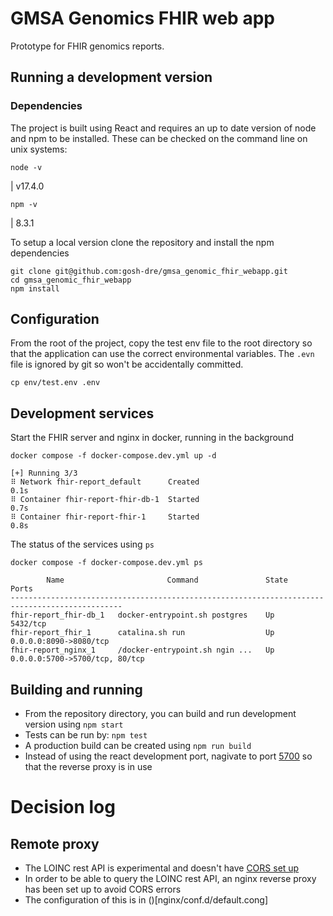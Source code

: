 # GMSA Genomics FHIR web app

Prototype for FHIR genomics reports.


## Running a development version 

### Dependencies 

The project is built using React and requires an up to date version of node and npm to be installed.
These can be checked on the command line on unix systems:

```shell
node -v
```
| v17.4.0

```shell
npm -v
```
| 8.3.1



To setup a local version clone the repository and install the npm dependencies
```shell
git clone git@github.com:gosh-dre/gmsa_genomic_fhir_webapp.git
cd gmsa_genomic_fhir_webapp
npm install
```

## Configuration

From the root of the project, copy the test env file to the root directory so that the application can use the correct environmental variables. 
The `.evn` file is ignored by git so won't be accidentally committed. 

```shell
cp env/test.env .env 
```

## Development services

Start the FHIR server and nginx in docker, running in the background

```shell
docker compose -f docker-compose.dev.yml up -d
```

    [+] Running 3/3
    ⠿ Network fhir-report_default      Created                                                                                                                                                                                           0.1s
    ⠿ Container fhir-report-fhir-db-1  Started                                                                                                                                                                                           0.7s
    ⠿ Container fhir-report-fhir-1     Started                                                                                                                                                                                           0.8s


The status of the services using `ps`

```shell
docker compose -f docker-compose.dev.yml ps
```

            Name                       Command               State               Ports             
    -----------------------------------------------------------------------------------------------
    fhir-report_fhir-db_1   docker-entrypoint.sh postgres    Up      5432/tcp                      
    fhir-report_fhir_1      catalina.sh run                  Up      0.0.0.0:8090->8080/tcp        
    fhir-report_nginx_1     /docker-entrypoint.sh ngin ...   Up      0.0.0.0:5700->5700/tcp, 80/tcp

## Building and running

- From the repository directory, you can build and run development version using `npm start`
- Tests can be run by: `npm test`
- A production build can be created using `npm run build` 
- Instead of using the react development port, nagivate to port [5700](http://localhost:5700)
  so that the reverse proxy is in use

# Decision log

## Remote proxy

- The LOINC rest API is experimental and doesn't have [CORS set up](https://loinc.org/forums/topic/cors-for-web-browsers/)
- In order to be able to query the LOINC rest API, an nginx reverse proxy has been set up to avoid CORS errors
- The configuration of this is in ()[nginx/conf.d/default.cong]
